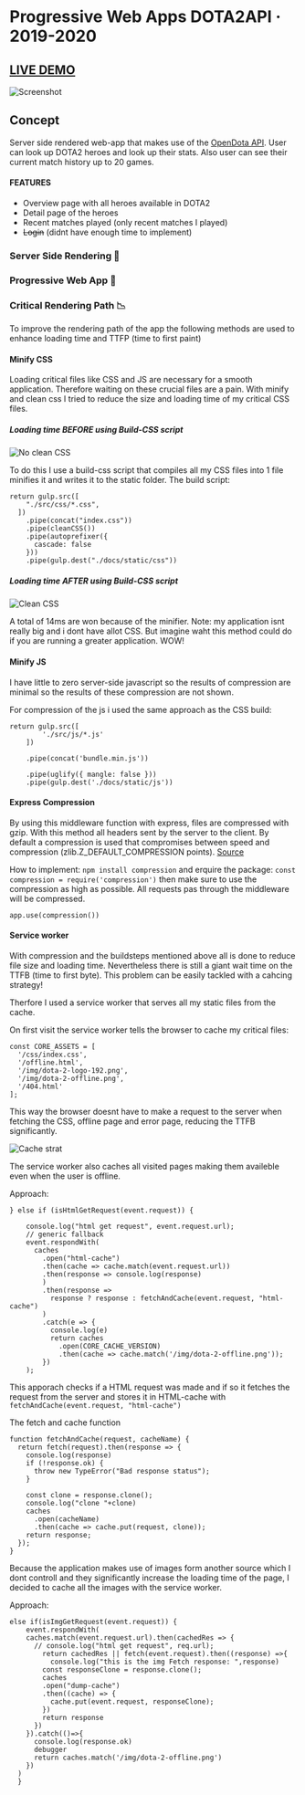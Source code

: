 # Progressive Web Apps DOTA2API · 2019-2020
## [LIVE DEMO](https://dota2api.herokuapp.com/)

![Screenshot](https://github.com/Mokerstier/progressive-web-apps-1920/blob/inlog/repo-img/DOTA2API.png)

## Concept
Server side rendered web-app that makes use of the [OpenDota API](https://docs.opendota.com/). User can look up DOTA2 heroes and look up their stats. Also user can see their current match history up to 20 games.

#### FEATURES
- Overview page with all heroes available in DOTA2
- Detail page of the heroes
- Recent matches played (only recent matches I played)
- ~~Login~~ (didnt have enough time to implement)

### Server Side Rendering 📡

### Progressive Web App 🚀


### Critical Rendering Path 📉 

To improve the rendering path of the app the following methods are used to enhance loading time and TTFP (time to first paint) 
#### Minify CSS

Loading critical files like CSS and JS are necessary for a smooth application. Therefore waiting on these crucial files are a pain. With minify and clean css I tried to reduce the size and loading time of my critical CSS files.
##### Loading time BEFORE using Build-CSS script
![No clean CSS](https://github.com/Mokerstier/progressive-web-apps-1920/blob/inlog/repo-img/no-clean-css.png)

To do this I use a build-css script that compiles all my CSS files into 1 file minifies it and writes it to the static folder.
The build script:

```
return gulp.src([
    "./src/css/*.css",
  ])
    .pipe(concat("index.css"))
    .pipe(cleanCSS())
    .pipe(autoprefixer({
      cascade: false
    }))
    .pipe(gulp.dest("./docs/static/css"))
```
##### Loading time AFTER using Build-CSS script
![Clean CSS](https://github.com/Mokerstier/progressive-web-apps-1920/blob/inlog/repo-img/clean-css.png)

A total of 14ms are won because of the minifier. Note: my application isnt really big and i dont have allot CSS. But imagine waht this method could do if you are running a greater application. WOW!

#### Minify JS
I have little to zero server-side javascript so the results of compression are minimal so the results of these compression are not shown.

For compression of the js i used the same approach as the CSS build:
```
return gulp.src([
        './src/js/*.js'
    ])
    
    .pipe(concat('bundle.min.js'))
    
    .pipe(uglify({ mangle: false }))
    .pipe(gulp.dest('./docs/static/js'))
```

#### Express Compression 
By using this middleware function with express, files are compressed with gzip. With this method all headers sent by the server to the client. By default a compression is used that compromises between speed and compression (zlib.Z_DEFAULT_COMPRESSION points). [Source](https://expressjs.com/en/resources/middleware/compression.html)

How to implement:
`npm install compression` and erquire the package: `const compression = require('compression')`
 then make sure to use the compression as high as possible. All requests pas through the middleware will be compressed.

```
app.use(compression())
```
#### Service worker
With compression and the buildsteps mentioned above all is done to reduce file size and loading time. Nevertheless there is still a giant wait time on the TTFB (time to first byte). This problem can be easily tackled with a cahcing strategy!

Therfore I used a service worker that serves all my static files from the cache.

On first visit the service worker tells the browser to cache my critical files:
```
const CORE_ASSETS = [
  '/css/index.css',
  '/offline.html',
  '/img/dota-2-logo-192.png',
  '/img/dota-2-offline.png',
  '/404.html'
];
```
This way the browser doesnt have to make a request to the server when fetching the CSS, offline page and error page, reducing the TTFB significantly.

![Cache strat](https://github.com/Mokerstier/progressive-web-apps-1920/blob/inlog/repo-img/Cache-TTFB.png)

The service worker also caches all visited pages making them availeble even when the user is offline.

Approach:
```
} else if (isHtmlGetRequest(event.request)) {
    
    console.log("html get request", event.request.url);
    // generic fallback
    event.respondWith(
      caches
        .open("html-cache")
        .then(cache => cache.match(event.request.url))
        .then(response => console.log(response)
        )
        .then(response =>
          response ? response : fetchAndCache(event.request, "html-cache")
        )
        .catch(e => {
          console.log(e)
          return caches
            .open(CORE_CACHE_VERSION)
            .then(cache => cache.match('/img/dota-2-offline.png'));
        })
    );
```
This apporach checks if a HTML request was made and if so it fetches the request from the server and stores it in HTML-cache with `fetchAndCache(event.request, "html-cache")`

The fetch and cache function
```
function fetchAndCache(request, cacheName) {
  return fetch(request).then(response => {
    console.log(response)
    if (!response.ok) {
      throw new TypeError("Bad response status");
    }

    const clone = response.clone();
    console.log("clone "+clone)
    caches
      .open(cacheName)
      .then(cache => cache.put(request, clone));
    return response;
  });
}
```

Because the application makes use of images form another source which I dont controll and they significantly increase the loading time of the page, I decided to cache all the images with the service worker.

Approach:
```
else if(isImgGetRequest(event.request)) {
    event.respondWith(
    caches.match(event.request.url).then(cachedRes => {
      // console.log("html get request", req.url);
        return cachedRes || fetch(event.request).then((response) =>{
          console.log("this is the img Fetch response: ",response)
        const responseClone = response.clone();
        caches
        .open("dump-cache")
        .then((cache) => {
          cache.put(event.request, responseClone);
        })
        return response
      })
    }).catch(()=>{
      console.log(response.ok)
      debugger
      return caches.match('/img/dota-2-offline.png')
    })
  )
  }
```
<!-- Add a link to your live demo in Github Pages 🌐-->

<!-- ☝️ replace this description with a description of your own work -->

<!-- Add a nice image here at the end of the week, showing off your shiny frontend 📸 -->

<!-- Maybe a table of contents here? 📚 -->

<!-- How about a section that describes how to install this project? 🤓 -->

<!-- ...but how does one use this project? What are its features 🤔 -->

<!-- What external data source is featured in your project and what are its properties 🌠 -->

<!-- Maybe a checklist of done stuff and stuff still on your wishlist? ✅ -->

<!-- How about a license here? 📜 (or is it a licence?) 🤷 -->
